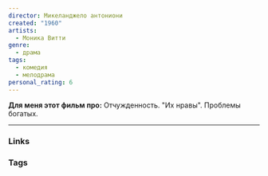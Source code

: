 ```yaml
---
director: Микеланджело антониони
created: "1960"
artists:
  - Моника Витти
genre:
  - драма
tags:
  - комедия
  - мелодрама
personal_rating: 6
---
```

**Для меня этот фильм про:**
Отчужденность. "Их нравы". Проблемы богатых. 



___
### Links


### Tags




